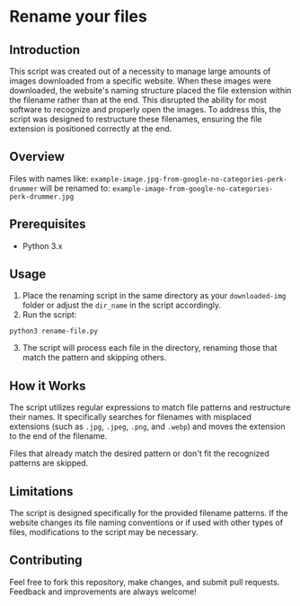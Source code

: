 # Rename your files

## Introduction

This script was created out of a necessity to manage large amounts of images downloaded from a specific website. When these images were downloaded, the website's naming structure placed the file extension within the filename rather than at the end. This disrupted the ability for most software to recognize and properly open the images. To address this, the script was designed to restructure these filenames, ensuring the file extension is positioned correctly at the end.

## Overview

Files with names like:
`example-image.jpg-from-google-no-categories-perk-drummer`
will be renamed to:
`example-image-from-google-no-categories-perk-drummer.jpg`


## Prerequisites

- Python 3.x

## Usage

1. Place the renaming script in the same directory as your `downloaded-img` folder or adjust the `dir_name` in the script accordingly.
2. Run the script:
```
python3 rename-file.py
```
3. The script will process each file in the directory, renaming those that match the pattern and skipping others.

## How it Works

The script utilizes regular expressions to match file patterns and restructure their names. It specifically searches for filenames with misplaced extensions (such as `.jpg`, `.jpeg`, `.png`, and `.webp`) and moves the extension to the end of the filename.

Files that already match the desired pattern or don't fit the recognized patterns are skipped.

## Limitations

The script is designed specifically for the provided filename patterns. If the website changes its file naming conventions or if used with other types of files, modifications to the script may be necessary.

## Contributing

Feel free to fork this repository, make changes, and submit pull requests. Feedback and improvements are always welcome!
